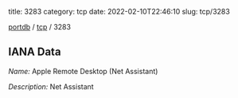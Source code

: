 title: 3283
category: tcp
date: 2022-02-10T22:46:10
slug: tcp/3283

[portdb](/) / [tcp](/category/tcp.html) / 3283


## IANA Data

_Name:_ Apple Remote Desktop (Net Assistant)

_Description:_ Net Assistant

